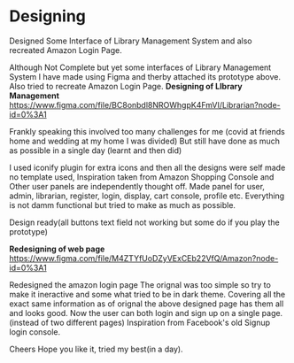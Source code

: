 # Designing
Designed Some Interface of Library Management System and also recreated Amazon Login Page.

Although Not Complete but yet some interfaces of Library Management System I have made using Figma and therby attached its prototype above.
Also tried to recreate Amazon Login Page.
**Designing of LIbrary Management** 
https://www.figma.com/file/BC8onbdl8NROWhgpK4FmVI/Librarian?node-id=0%3A1

Frankly speaking this involved too many challenges for me (covid at friends home and wedding at my home I was divided)
But still have done as much as possible in a single day (learnt and then did)

I used iconify plugin for extra icons and then all the designs were self made no template used, Inspiration taken from Amazon Shopping Console and Other user panels are independently thought off. 
Made panel for user, admin, librarian, register, login, display, cart console, profile etc.
Everything is not damm functional but tried to make as much as possible.



Design ready(all buttons text field not working but some do if you play the prototype)

**Redesigning of web page**
https://www.figma.com/file/M4ZTYfUoDZyVExCEb22VfQ/Amazon?node-id=0%3A1

Redesigned the amazon login page 
The orignal was too simple so try to make it ineractive and some what tried to be in dark theme.
Covering all the exact same information as of orignal 
the above designed page has them all and looks good.
Now the user can both login and sign up on a single page.(instead of two different pages)
Inspiration from Facebook's old Signup login console.

Cheers Hope you like it, tried my best(in a day).
